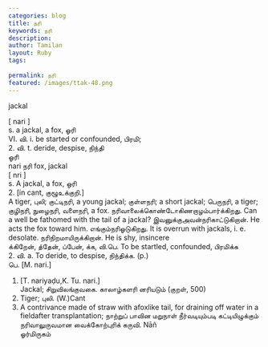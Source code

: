 ```yaml
---
categories: blog
title: நரி
keywords: நரி
description: 
author: Tamilan
layout: Ruby
tags: 
 
permalink: நரி
featured: /images/ttak-48.png
---
```

  
jackal  
  
[ nari ]  
s. a jackal, a fox, ஓரி  
VI. வி. i. be started or confounded, பிரமி;  
2. வி. t. deride, despise, நிந்தி  
ஓரி  
nari நரி fox, jackal  
[ nri ]  
s. A jackal, a fox, ஒரி  
2. [in cant, குழூஉக்குறி.]  
A tiger, புலி; குட்டிநரி, a young jackal; குள்ளநரி; a short jackal; பெருநரி, a tiger; குழிநரி, நுழைநரி, வளைநரி, a fox. நரிவாலைக்கொண்டோகிணறாழம்பார்க்கிறது. Can a well be fathomed with the tail of a jackal? இவனுக்குஅவன்நரிகாட்டுகிறான். He acts the fox toward him. எங்கும்நரிஓடுகிறது. It is overrun with jackals, i. e. desolate. நரிநிறமாயிருக்கிறான். He is shy, insincere  
க்கிறேன், த்தேன், ப்பேன், க்க, வி.பெ. To be startled, confounded, பிரமிக்க  
2. வி. a. To deride, to despise, நிந்திக்க. (p.)  
பெ. [M. nari.]  
1. [T. nariyaḍu,K. Tu. nari.]  
Jackal; சிறுவிலங்குவகை. காலாழ்களரி னரியடும் (குறள், 500)  
2. Tiger; புலி. (W.)Cant  
3. A contrivance made of straw with afoxlike tail, for draining off water in a fieldafter transplantation; நாற்றுப் பாவின மறுநாள் நீர்வடியும்படி கட்டியிழுக்கும் நரிவாலுருவமான வைக்கோற்புரிக் கருவி. Nāñ  
ஓர்மிருகம்